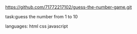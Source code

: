 https://github.com/71772217102/guess-the-number-game.git

task:guess the number from 1 to 10

languages:
html
css
javascript
